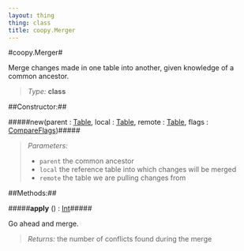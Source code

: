 ```yaml
---
layout: thing
thing: class
title: coopy.Merger
---
```

#coopy.Merger#


Merge changes made in one table into another, given knowledge
of a common ancestor.




> *Type:* **class**



##Constructor:##

#####new(parent : <a href="../coopy/Table.html" class="type">Table</a>, local : <a href="../coopy/Table.html" class="type">Table</a>, remote : <a href="../coopy/Table.html" class="type">Table</a>, flags : <a href="../coopy/CompareFlags.html" class="type">CompareFlags</a>)#####


> *Parameters:*
>
>   * `parent` the common ancestor
>   * `local` the reference table into which changes will be merged
>   * `remote` the table we are pulling changes from








##Methods:##


#####**apply** () : <a href="../Int.html" class="type">Int</a>#####


Go ahead and merge.





> *Returns:*  the number of conflicts found during the merge









